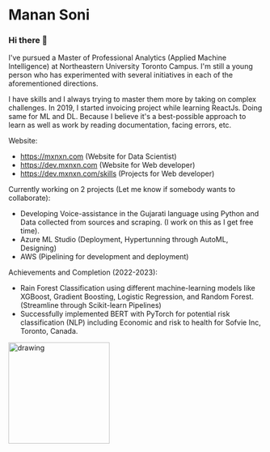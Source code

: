 # Manan Soni
### Hi there 👋

I've pursued a Master of Professional Analytics (Applied Machine Intelligence) at Northeastern University Toronto Campus. I'm still a young person who has experimented with several initiatives in each of the aforementioned directions.

I have skills and I always trying to master them more by taking on complex challenges. In 2019, I started invoicing project while learning ReactJs. Doing same for ML and DL. Because I believe it's a best-possible approach to learn as well as work by reading documentation, facing errors, etc.

Website:
- https://mxnxn.com (Website for Data Scientist)
- https://dev.mxnxn.com (Website for Web developer)
- https://dev.mxnxn.com/skills (Projects for Web developer)

Currently working on 2 projects (Let me know if somebody wants to collaborate):
- Developing Voice-assistance in the Gujarati language using Python and Data collected from sources and scraping. (I work on this as I get free time).
- Azure ML Studio (Deployment, Hypertunning through AutoML, Designing)
- AWS (Pipelining for development and deployment)

Achievements and Completion (2022-2023):
- Rain Forest Classification using different machine-learning models like XGBoost, Gradient Boosting, Logistic Regression, and Random Forest. (Streamline through Scikit-learn Pipelines)
- Successfully implemented BERT with PyTorch for potential risk classification (NLP) including Economic and risk to health for Sofvie Inc, Toronto, Canada.


<img src="https://user-images.githubusercontent.com/52311801/201491076-9437feb3-b3f1-4456-9137-53fbcc80f1a3.gif" alt="drawing" width="200"/>

<!--
**Mxnxn/Mxnxn** is a ✨ _special_ ✨ repository because its `README.md` (this file) appears on your GitHub profile.

Here are some ideas to get you started:

- 🔭 I’m currently working on ...
- 🌱 I’m currently learning ...
- 👯 I’m looking to collaborate on ...
- 🤔 I’m looking for help with ...
- 💬 Ask me about ...
- 📫 How to reach me: ...
- 😄 Pronouns: ...
- ⚡ Fun fact: ...
-->
